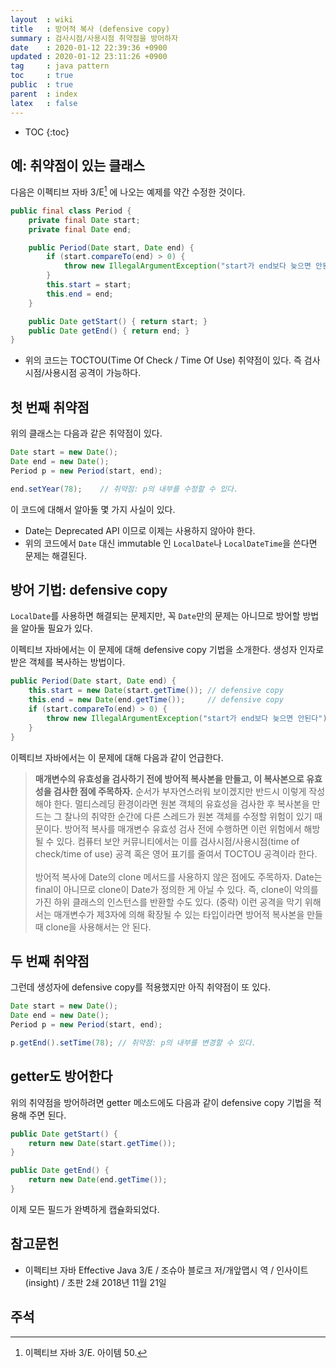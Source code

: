 ```yaml
---
layout  : wiki
title   : 방어적 복사 (defensive copy)
summary : 검사시점/사용시점 취약점을 방어하자
date    : 2020-01-12 22:39:36 +0900
updated : 2020-01-12 23:11:26 +0900
tag     : java pattern
toc     : true
public  : true
parent  : index
latex   : false
---
```

* TOC
{:toc}

## 예: 취약점이 있는 클래스

다음은 이펙티브 자바 3/E[^effective-50] 에 나오는 예제를 약간 수정한 것이다.

```java
public final class Period {
    private final Date start;
    private final Date end;

    public Period(Date start, Date end) {
        if (start.compareTo(end) > 0) {
            throw new IllegalArgumentException("start가 end보다 늦으면 안된다");
        }
        this.start = start;
        this.end = end;
    }

    public Date getStart() { return start; }
    public Date getEnd() { return end; }
}
```

* 위의 코드는 TOCTOU(Time Of Check / Time Of Use) 취약점이 있다. 즉 검사시점/사용시점 공격이 가능하다.

## 첫 번째 취약점

위의 클래스는 다음과 같은 취약점이 있다.

```java
Date start = new Date();
Date end = new Date();
Period p = new Period(start, end);

end.setYear(78);    // 취약점: p의 내부를 수정할 수 있다.
```

이 코드에 대해서 알아둘 몇 가지 사실이 있다.

* Date는 Deprecated API 이므로 이제는 사용하지 않아야 한다.
* 위의 코드에서 `Date` 대신 immutable 인 `LocalDate`나 `LocalDateTime`을 쓴다면 문제는 해결된다.

## 방어 기법: defensive copy

`LocalDate`를 사용하면 해결되는 문제지만, 꼭 `Date`만의 문제는 아니므로 방어할 방법을 알아둘 필요가 있다.

이펙티브 자바에서는 이 문제에 대해 defensive copy 기법을 소개한다. 생성자 인자로 받은 객체를 복사하는 방법이다.

```java
public Period(Date start, Date end) {
    this.start = new Date(start.getTime()); // defensive copy
    this.end = new Date(end.getTime());     // defensive copy
    if (start.compareTo(end) > 0) {
        throw new IllegalArgumentException("start가 end보다 늦으면 안된다");
    }
}
```

이펙티브 자바에서는 이 문제에 대해 다음과 같이 언급한다.

> **매개변수의 유효성을 검사하기 전에 방어적 복사본을 만들고, 이 복사본으로 유효성을 검사한 점에 주목하자.**
순서가 부자연스러워 보이겠지만 반드시 이렇게 작성해야 한다. 멀티스레딩 환경이라면 원본 객체의 유효성을 검사한 후 복사본을 만드는 그 찰나의 취약한 순간에 다른 스레드가 원본 객체를 수정할 위험이 있기 때문이다. 방어적 복사를 매개변수 유효성 검사 전에 수행하면 이런 위험에서 해방될 수 있다. 컴퓨터 보안 커뮤니티에서는 이를 검사시점/사용시점(time of check/time of use) 공격 혹은 영어 표기를 줄여서 TOCTOU 공격이라 한다.
<br/><br/>
방어적 복사에 Date의 clone 메서드를 사용하지 않은 점에도 주목하자. Date는 final이 아니므로 clone이 Date가 정의한 게 아닐 수 있다. 즉, clone이 악의를 가진 하위 클래스의 인스턴스를 반환할 수도 있다. (중략) 이런 공격을 막기 위해서는 매개변수가 제3자에 의해 확장될 수 있는 타입이라면 방어적 복사본을 만들 때 clone을 사용해서는 안 된다.


## 두 번째 취약점

그런데 생성자에 defensive copy를 적용했지만 아직 취약점이 또 있다.

```java
Date start = new Date();
Date end = new Date();
Period p = new Period(start, end);

p.getEnd().setTime(78); // 취약점: p의 내부를 변경할 수 있다.
```

## getter도 방어한다

위의 취약점을 방어하려면 getter 메소드에도 다음과 같이 defensive copy 기법을 적용해 주면 된다.

```java
public Date getStart() {
    return new Date(start.getTime());
}

public Date getEnd() {
    return new Date(end.getTime());
}
```

이제 모든 필드가 완벽하게 캡슐화되었다.


## 참고문헌

* 이펙티브 자바 Effective Java 3/E / 조슈아 블로크 저/개앞맵시 역 / 인사이트(insight) / 초판 2쇄 2018년 11월 21일

## 주석

[^effective-50]: 이펙티브 자바 3/E. 아이템 50.
